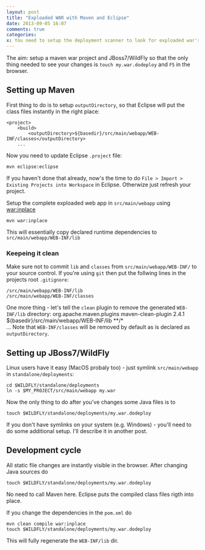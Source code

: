 ```yaml
---
layout: post
title: "Exploaded WAR with Maven and Eclipse"
date: 2013-09-05 16:07
comments: true
categories: 
x: You need to setup the deployment scanner to look for exploaded war's in your project directory. As well the exploaded directory name need to end with `.war`
---
```


The aim: setup a maven war project and JBoss7/WildFly so that the only thing needed to see your changes is `touch my.war.dodeploy` and `F5` in the browser.

## Setting up Maven
	
First thing to do is to setup `outputDirectory`, so that Eclipse will put the class files instantly in the right place:

	<project>
		<build>
			<outputDirectory>${basedir}/src/main/webapp/WEB-INF/classes</outputDirectory>
		...		

Now you need to update Eclipse `.project` file:

    mvn eclipse:eclipse
If you haven't done that already, now's the time to do `File > Import > Existing Projects into Workspace` in Eclipse. Otherwize just refresh your project.
    
Setup the complete exploaded web app in `src/main/webapp` using [war:inplace](https://maven.apache.org/plugins/maven-war-plugin/inplace-mojo.html)

    mvn war:inplace
This will essentially copy declared runtime dependencies to `src/main/webapp/WEB-INF/lib`

### Keepeing it clean

Make sure not to commit `lib` and `classes` from `src/main/webapp/WEB-INF/` to your source control. 
If you're using `git` then put the follwing lines in the projects root `.gitignore`:

    /src/main/webapp/WEB-INF/lib
    /src/main/webapp/WEB-INF/classes

One more thing - let's tell the `clean` plugin to remove the generated `WEB-INF/lib` directory:
	<project>
		<build>
			<plugins>
				<plugin>
					<groupId>org.apache.maven.plugins</groupId>
					<artifactId>maven-clean-plugin</artifactId>
					<version>2.4.1</version>
					<configuration>
						<filesets>
							<fileset>
								<directory>${basedir}/src/main/webapp/WEB-INF/lib</directory>
								<includes>
									<include>**/*</include>
								</includes>
							</fileset>
						</filesets>
					</configuration>
				</plugin>		
		...
Note that `WEB-INF/classes` will be removed by default as is declared as `outputDirectory`.

## Setting up JBoss7/WildFly

Linux users have it easy (MacOS probaly too) - just symlink `src/main/webapp` in `standalone/deployments`:

    cd $WILDFLY/standalone/deployments
    ln -s $MY_PROJECT/src/main/webapp my.war

Now the only thing to do after you've changes some Java files is to

    touch $WILDFLY/standalone/deployments/my.war.dodeploy
    
If you don't have symlinks on your system (e.g. Windows) - you'll need to do some additional setup. I'll describe it in another post. 

## Development cycle

All static file changes are instantly visible in the browser. 
After changing Java sources do

    touch $WILDFLY/standalone/deployments/my.war.dodeploy
No need to call Maven here. Eclipse puts the compiled class files rigth into place.

If you change the dependencies in the `pom.xml` do 

    mvn clean compile war:inplace
    touch $WILDFLY/standalone/deployments/my.war.dodeploy
This will fully regenerate the `WEB-INF/lib` dir.

